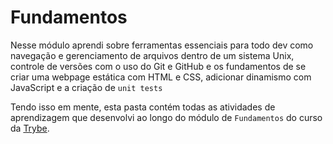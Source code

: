 # Fundamentos

Nesse módulo aprendi sobre ferramentas essenciais para todo dev como navegação e gerenciamento de arquivos dentro de um sistema Unix, controle de versões com o uso do Git e GitHub e os fundamentos de se criar uma webpage estática com HTML e CSS, adicionar dinamismo com JavaScript e a criação de `unit tests`

Tendo isso em mente, esta pasta contém todas as atividades de aprendizagem que desenvolvi ao longo do módulo de `Fundamentos` do curso da [Trybe](https://www.betrybe.com/).
